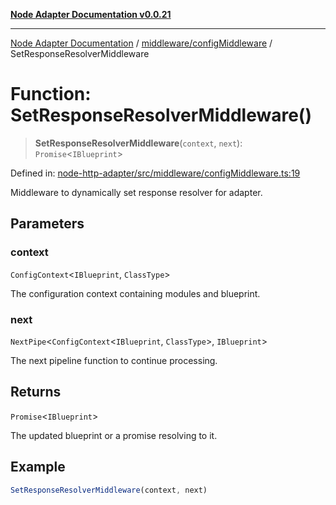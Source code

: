 [**Node Adapter Documentation v0.0.21**](../../../README.md)

***

[Node Adapter Documentation](../../../modules.md) / [middleware/configMiddleware](../README.md) / SetResponseResolverMiddleware

# Function: SetResponseResolverMiddleware()

> **SetResponseResolverMiddleware**(`context`, `next`): `Promise`\<`IBlueprint`\>

Defined in: [node-http-adapter/src/middleware/configMiddleware.ts:19](https://github.com/stonemjs/node-http-adapter/blob/536e0dac6f971d10122453661aa60ac1371c6317/src/middleware/configMiddleware.ts#L19)

Middleware to dynamically set response resolver for adapter.

## Parameters

### context

`ConfigContext`\<`IBlueprint`, `ClassType`\>

The configuration context containing modules and blueprint.

### next

`NextPipe`\<`ConfigContext`\<`IBlueprint`, `ClassType`\>, `IBlueprint`\>

The next pipeline function to continue processing.

## Returns

`Promise`\<`IBlueprint`\>

The updated blueprint or a promise resolving to it.

## Example

```typescript
SetResponseResolverMiddleware(context, next)
```
